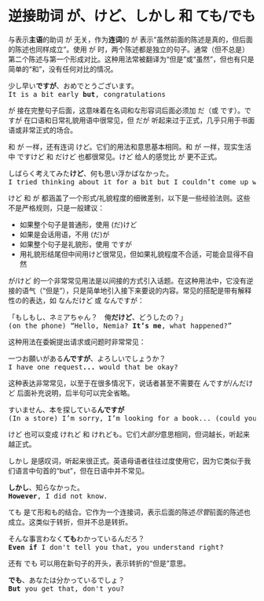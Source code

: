 # 逆接助词 が、けど、しかし 和 ても/でも

与表示**主语**的助词 が 无关，作为**连词**的 が 表示“虽然前面的陈述是真的，但后面的陈述也同样成立”。使用 が 时，两个陈述都是独立的句子。通常（但不总是）第二个陈述与第一个形成对比。这种用法常被翻译为“但是”或“虽然”，但也有只是简单的“和”，没有任何对比的情况。

<pre>
少し早い<b>ですが</b>、おめでとうございます。
It is a bit early <b>but</b>, congratulations
</pre>

が 接在完整句子后面，这意味着在名词和な形容词后面必须加 だ（或 です）。ですが 在口语和日常礼貌用语中很常见，但 だが 听起来过于正式，几乎只用于书面语或非常正式的场合。

和 が 一样，还有连词 けど。它们的用法和意思基本相同。和 が 一样，现实生活中 ですけど 和 だけど 也都很常见。けど 给人的感觉比 が 更不正式。

<pre>
しばらく考えてみた<b>けど</b>、何も思い浮かばなかった。
I tried thinking about it for a bit but I couldn’t come up with anything.
</pre>

けど 和 が 都涵盖了一个形式/礼貌程度的细微差别，以下是一些经验法则。这些不是严格规则，只是一般建议：

- 如果整个句子是普通形，使用 (だ)けど
- 如果是会话用语，不用 (だ)が
- 如果整个句子是礼貌形，使用 ですが
- 用礼貌形结尾但中间用けど很常见，但如果礼貌程度不合适，可能会显得不自然

が/けど 的一个非常常见用法是以间接的方式引入话题。在这种用法中，它没有逆接的语气（“但是”），只是简单地引入接下来要说的内容。常见的搭配是带有解释性の的表达，如 なんだけど 或 なんですが：

<pre>
「もしもし、ネミアちゃん？　俺<b>だけど</b>、どうしたの？」
(on the phone) “Hello, Nemia? <b>It’s me</b>, what happened?”
</pre>

这种用法在委婉提出请求或问题时非常常见：

<pre>
一つお願いがある<b>んですが</b>、よろしいでしょうか？
I have one request<b>...</b> would that be okay?
</pre>

这种表达非常常见，以至于在很多情况下，说话者甚至不需要在 んですが/んだけど 后面补充说明，后半句可以完全省略。

<pre>
すいません、本を探している<b>んですが</b>
(In a store) I’m sorry, I’m looking for a book... (could you help me?)
</pre>

けど 也可以变成 けれど 和 けれども。它们*大部分*意思相同，但词越长，听起来越正式。

しかし 是感叹词，听起来很正式。英语母语者往往过度使用它，因为它类似于我们语言中句首的“but”，但在日语中并不常见。

<pre>
<b>しかし</b>、知らなかった。
<b>However</b>, I did not know.
</pre>

ても 是て形和も的结合。它作为一个连接词，表示后面的陈述*尽管*前面的陈述也成立。这类似于转折，但并不总是转折。

<pre>
そんな事言わなく<b>ても</b>わかっているんだろ？
<b>Even if</b> I don't tell you that, you understand right?
</pre>

还有 でも 可以用在新句子的开头，表示转折的“但是”意思。

<pre>
<b>でも</b>、あなたは分かっているでしょ？
<b>But</b> you get that, don't you?
</pre>